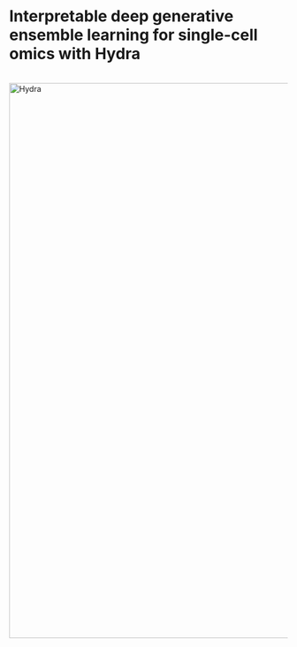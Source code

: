 # Interpretable deep generative ensemble learning for single-cell omics with Hydra

</br>

<img width="842" height="1005" alt="Hydra" src="https://github.com/user-attachments/assets/0ac47760-9cbb-4420-a4fb-74d74b777ed7" />
















